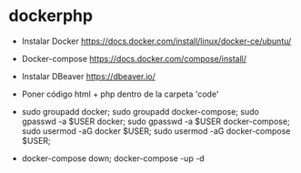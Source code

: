 # dockerphp
* Instalar Docker https://docs.docker.com/install/linux/docker-ce/ubuntu/ 
* Docker-compose https://docs.docker.com/compose/install/
* Instalar DBeaver https://dbeaver.io/

* Poner código html + php dentro de la carpeta 'code' 
* sudo groupadd docker; sudo groupadd docker-compose; sudo gpasswd -a $USER docker; sudo gpasswd -a $USER docker-compose;  sudo usermod -aG docker $USER;  sudo usermod -aG docker-compose $USER;

* docker-compose down; docker-compose -up -d

